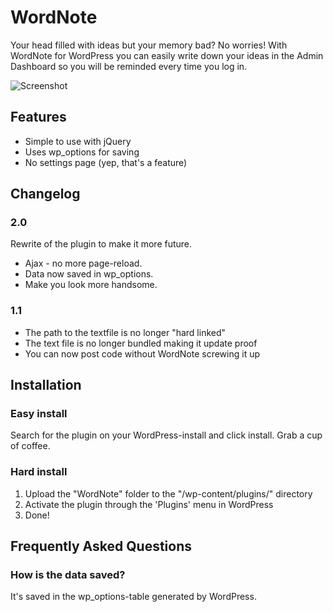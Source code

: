 # WordNote

Your head filled with ideas but your memory bad? No worries! With WordNote for WordPress you can easily write down your ideas in the Admin Dashboard so you will be reminded every time you log in.

![Screenshot](https://raw.github.com/WheresMarco/WordNote/master/screenshot-1.jpg)

## Features
*  Simple to use with jQuery
*  Uses wp_options for saving
*  No settings page (yep, that's a feature)

## Changelog
### 2.0
Rewrite of the plugin to make it more future.
*  Ajax - no more page-reload.
*  Data now saved in wp_options.
*  Make you look more handsome.

### 1.1
*  The path to the textfile is no longer "hard linked"
*  The text file is no longer bundled making it update proof
*  You can now post code without WordNote screwing it up

## Installation
### Easy install
Search for the plugin on your WordPress-install and click install. Grab a cup of coffee.

### Hard install
1. Upload the "WordNote" folder to the "/wp-content/plugins/" directory
2. Activate the plugin through the 'Plugins' menu in WordPress
3. Done!

## Frequently Asked Questions
### How is the data saved?
It's saved in the wp_options-table generated by WordPress.
